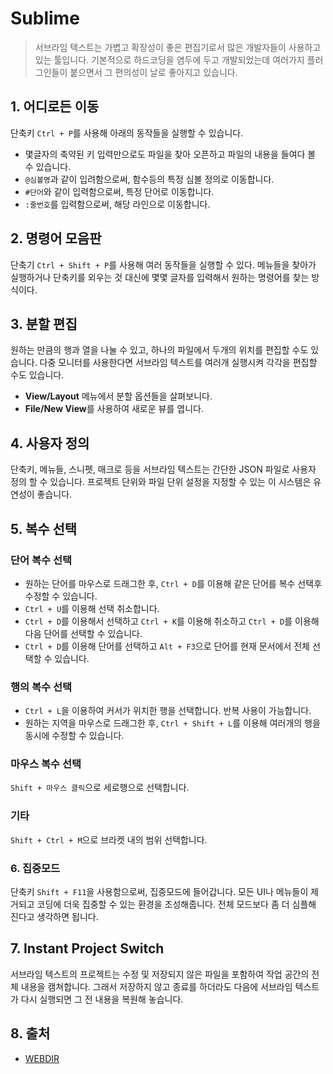 # Sublime

> 서브라임 텍스트는 가볍고 확장성이 좋은 편집기로서 많은 개발자들이 사용하고 있는 툴입니다. 기본적으로 하드코딩을 염두에 두고 개발되었는데 여러가지 플러그인들이 붙으면서 그 편의성이 날로 좋아지고 있습니다.

## 1. 어디로든 이동

단축키 `Ctrl + P`를 사용해 아래의 동작들을 실행할 수 있습니다.

- 몇글자의 축약된 키 입력만으로도 파일을 찾아 오픈하고 파일의 내용을 들여다 볼 수 있습니다.
- `@심볼명`과 같이 입려함으로써, 함수등의 특정 심볼 정의로 이동합니다.
- `#단어`와 같이 입력함으로써, 특정 단어로 이동합니다.
- `:줄번호`를 입력함으로써, 해당 라인으로 이동합니다.

## 2. 명령어 모음판

단축기 `Ctrl + Shift + P`를 사용해 여러 동작들을 실행할 수 있다. 메뉴들을 찾아가 실행하거나 단축키를 외우는 것 대신에 몇몇 글자를 입력해서 원하는 명령어를 찾는 방식이다.

## 3. 분할 편집

원하는 만큼의 행과 열을 나눌 수 있고, 하나의 파일에서 두개의 위치를 편집할 수도 있습니다. 다중 모니터를 사용한다면 서브라임 텍스트를 여러개 실행시켜 각각을 편집할 수도 있습니다.

- **View/Layout** 메뉴에서 분할 옵션들을 살펴보니다.
- **File/New View**를 사용하여 새로운 뷰를 엽니다.

## 4. 사용자 정의

단축키, 메뉴들, 스니펫, 매크로 등을 서브라임 텍스트는 간단한 JSON 파일로 사용자 정의 할 수 있습니다. 프로젝트 단위와 파일 단위 설정을 지정할 수 있는 이 시스템은 유연성이 좋습니다.

## 5. 복수 선택

### 단어 복수 선택

- 원하는 단어를 마우스로 드래그한 후, `Ctrl + D`를 이용해 같은 단어를 복수 선택후 수정할 수 있습니다.
- `Ctrl + U`를 이용해 선택 취소합니다.
- `Ctrl + D`를 이용해서 선택하고 `Ctrl + K`를 이용해 취소하고 `Ctrl + D`를 이용해 다음 단어를 선택할 수 있습니다.
- `Ctrl + D`를 이용해 단어를 선택하고 `Alt + F3`으로 단어를 현재 문서에서 전체 선택할 수 있습니다.

### 행의 복수 선택

- `Ctrl + L`을 이용하여 커서가 위치한 행을 선택합니다. 반복 사용이 가능합니다.
- 원하는 지역을 마우스로 드래그한 후, `Ctrl + Shift + L`를 이용해 여러개의 행을 동시에 수정할 수 있습니다.

### 마우스 복수 선택

`Shift + 마우스 클릭`으로 세로행으로 선택합니다.

### 기타

`Shift + Ctrl + M`으로 브라켓 내의 범위 선택합니다.

### 6. 집중모드

단축키 `Shift + F11`을 사용함으로써, 집중모드에 들어갑니다. 모든 UI나 메뉴들이 제거되고 코딩에 더욱 집중할 수 있는 환경을 조성해줍니다. 전체 모드보다 좀 더 심플해 진다고 생각하면 됩니다.

## 7. Instant Project Switch

서브라임 텍스트의 프로젝트는 수정 및 저장되지 않은 파일을 포함하여 작업 공간의 전체 내용을 캠쳐합니다. 그래서 저장하지 않고 종료를 하더라도 다음에 서브라임 텍스트가 다시 실행되면 그 전 내용을 복원해 놓습니다.

## 8. 출처

- [WEBDIR](https://webdir.tistory.com/394)